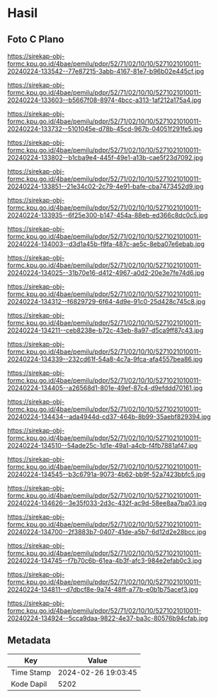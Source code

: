 # Hasil

## Foto C Plano

https://sirekap-obj-formc.kpu.go.id/4bae/pemilu/pdpr/52/71/02/10/10/5271021010011-20240224-133542--77e87215-3abb-4167-81e7-b96b02e445cf.jpg

https://sirekap-obj-formc.kpu.go.id/4bae/pemilu/pdpr/52/71/02/10/10/5271021010011-20240224-133603--b5667f08-8974-4bcc-a313-1af212a175a4.jpg

https://sirekap-obj-formc.kpu.go.id/4bae/pemilu/pdpr/52/71/02/10/10/5271021010011-20240224-133732--5101045e-d78b-45cd-967b-04051f291fe5.jpg

https://sirekap-obj-formc.kpu.go.id/4bae/pemilu/pdpr/52/71/02/10/10/5271021010011-20240224-133802--b1cba9e4-445f-49e1-a13b-cae5f23d7092.jpg

https://sirekap-obj-formc.kpu.go.id/4bae/pemilu/pdpr/52/71/02/10/10/5271021010011-20240224-133851--21e34c02-2c79-4e91-bafe-cba7473452d9.jpg

https://sirekap-obj-formc.kpu.go.id/4bae/pemilu/pdpr/52/71/02/10/10/5271021010011-20240224-133935--6f25e300-b147-454a-88eb-ed366c8dc0c5.jpg

https://sirekap-obj-formc.kpu.go.id/4bae/pemilu/pdpr/52/71/02/10/10/5271021010011-20240224-134003--d3d1a45b-f9fa-487c-ae5c-8eba07e6ebab.jpg

https://sirekap-obj-formc.kpu.go.id/4bae/pemilu/pdpr/52/71/02/10/10/5271021010011-20240224-134025--31b70e16-d412-4967-a0d2-20e3e7fe74d6.jpg

https://sirekap-obj-formc.kpu.go.id/4bae/pemilu/pdpr/52/71/02/10/10/5271021010011-20240224-134312--f6829729-6f64-4d9e-91c0-25d428c745c8.jpg

https://sirekap-obj-formc.kpu.go.id/4bae/pemilu/pdpr/52/71/02/10/10/5271021010011-20240224-134211--ceb8238e-b72c-43eb-8a97-d5ca9ff87c43.jpg

https://sirekap-obj-formc.kpu.go.id/4bae/pemilu/pdpr/52/71/02/10/10/5271021010011-20240224-134339--232cd61f-54a8-4c7a-9fca-afa4557bea86.jpg

https://sirekap-obj-formc.kpu.go.id/4bae/pemilu/pdpr/52/71/02/10/10/5271021010011-20240224-134405--a26568d1-801e-49ef-87c4-d9efddd70161.jpg

https://sirekap-obj-formc.kpu.go.id/4bae/pemilu/pdpr/52/71/02/10/10/5271021010011-20240224-134434--ada4944d-cd37-464b-8b99-35aebf829394.jpg

https://sirekap-obj-formc.kpu.go.id/4bae/pemilu/pdpr/52/71/02/10/10/5271021010011-20240224-134510--54ade25c-1d1e-49a1-a4cb-f4fb7881af47.jpg

https://sirekap-obj-formc.kpu.go.id/4bae/pemilu/pdpr/52/71/02/10/10/5271021010011-20240224-134545--b3c6791a-9073-4b62-bb9f-52a7423bbfc5.jpg

https://sirekap-obj-formc.kpu.go.id/4bae/pemilu/pdpr/52/71/02/10/10/5271021010011-20240224-134626--3e35f033-2d3c-432f-ac9d-58ee8aa7ba03.jpg

https://sirekap-obj-formc.kpu.go.id/4bae/pemilu/pdpr/52/71/02/10/10/5271021010011-20240224-134700--2f3883b7-0407-41de-a5b7-6d12d2e28bcc.jpg

https://sirekap-obj-formc.kpu.go.id/4bae/pemilu/pdpr/52/71/02/10/10/5271021010011-20240224-134745--f7b70c6b-61ea-4b3f-afc3-984e2efab0c3.jpg

https://sirekap-obj-formc.kpu.go.id/4bae/pemilu/pdpr/52/71/02/10/10/5271021010011-20240224-134811--d7dbcf8e-9a74-48ff-a77b-e0b1b75acef3.jpg

https://sirekap-obj-formc.kpu.go.id/4bae/pemilu/pdpr/52/71/02/10/10/5271021010011-20240224-134924--5cca9daa-9822-4e37-ba3c-80576b94cfab.jpg


## Metadata

| Key        | Value               |
| ---------- | ------------------- |
| Time Stamp | 2024-02-26 19:03:45 |
| Kode Dapil | 5202                |



